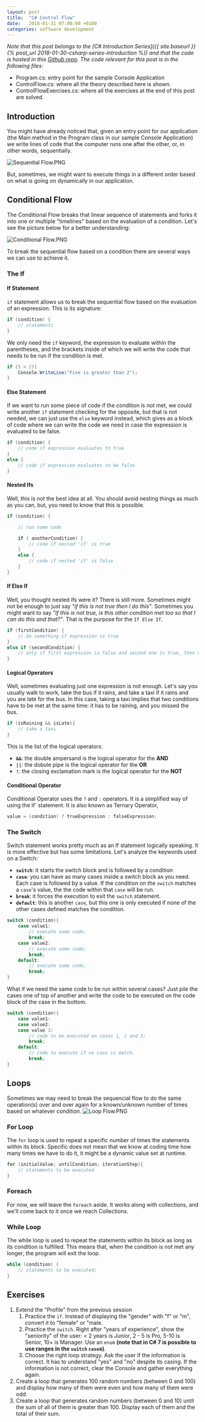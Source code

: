 ```yaml
---
layout: post
title:  "C# Control Flow"
date:   2018-01-31 07:00:00 +0100
categories: software development
---
```

*Note that this post belongs to the [C# Introduction Series]({{ site.baseurl }}{% post_url 2018-01-30-csharp-series-introduction %}) and that the code is hosted in this [Github repo](https://github.com/nereolopez/csharp-intro).
The code relevant for this post is in the following files:*
- Program.cs: entry point for the sample Console Application
- ControlFlow.cs: where all the theory described here is shown.
- ControlFlowExercises.cs: where all the exercises at the end of this post are solved.

## Introduction

You might have already noticed that, given an entry point for our application (the Main method in the Program class in our sample Console Application) we write lines of code that the computer runs one after the other, or, in other words, sequentially.

![Sequential Flow.PNG]({{"/assets/sequential-flow.png"}})

But, sometimes, we might want to execute things in a different order based on what is going on dynamically in our application.

## Conditional Flow
The Conditional Flow breaks that linear sequence of statements and forks it into one or multiple "timelines" based on the evaluation of a condition. Let's see the picture below for a better understanding:

![Conditional Flow.PNG]({{"/assets/conditional-flow.png"}})

To break the sequential flow based on a condition there are several ways we can use to achieve it.

### The If
#### If Statement
`if` statement allows us to break the sequential flow based on the evaluation of an expression. This is its signature:

```csharp
if (condition) {
    // statements
}
```

We only need the `if` keyword, the expression to evaluate within the parentheses, and the brackets inside of which we will write the code that needs to be run if the condition is met. 

```csharp
if (5 > 2){
    Console.WriteLine("Five is greater than 2");
}
```

#### Else Statement
If we want to run some piece of code if the condition is not met, we could write another `if` statement checking for the opposite, but that is not needed, we can just use the `else` keyword instead, which gives as a block of code where we can write the code we need in case the expression is evaluated to be false.

```csharp
if (condition) {
    // code if expression evaluates to true
} 
else {
    // code if expression evaluates to be false
}
```

#### Nested Ifs
Well, this is not the best idea at all. You should avoid nesting things as much as you can, but, you need to know that this is possible.

```csharp
if (condition) {

    // run some code

    if ( anotherCondition) { 
        // code if nested 'if' is true
    }
    else {
        // code if nested 'if' is false
    }
}
```

#### If Else If
Well, you thought nested ifs were it? There is still more. Sometimes might not be enough to just say *"if this is not true then I do this"*. Sometimes you might want to say *"if this is not true, is this other condition met too so that I can do this and that?"*. That is the purpose for the `If Else If`.

```csharp
if (firstCondition) {
    // do something if expression is true
}
else if (secondCondition) {
    // only if first expression is false and second one is true, then do something here
}
```

#### Logical Operators
Well, sometimes evaluating just one expression is not enough. Let's say you usually walk to work, take the bus if it rains, and take a taxi if it rains and you are late for the bus. In this case, taking a taxi implies that two conditions have to be met at the same time: it has to be raining, and you missed the bus.

```csharp
if (isRaining && isLate){
    // take a taxi
}
```

This is the list of the logical operators:
- **`&&`**: the double ampersand is the logical operator for the **AND**
- **`||`**: the dobule pipe is the logical operator for the **OR**
- **`!`**: the closing exclamation mark is the logical operator for the **NOT**

#### Conditional Operator
Conditional Operator uses the `?` and `:` operators. It is a simplified way of using the ìf` statement. It is also known as Ternary Operator, 

```csharp
value = (condition) ? trueExpression : falseExpression;
```

### The Switch
Switch statement works pretty much as an If statement logically speaking. It is more effective but has some limitations. Let's analyze the keywords used on a Switch:
- **`switch`**: it starts the switch block and is followed by a condition
- **`case`**: you can have as many cases inside a switch block as you need. Each case is followed by a value. If the condition on the `switch` matches a `case`'s value, the the code within that `case` will be run.
- **`break`**: it forces the execution to exit the `switch` statement.
- **`default`**: this is another `case`, but this one is only executed if none of the other cases defined matches the condition.

```csharp
switch (condition){
    case value1:
        // execute some code;
        break;
    case value2:
        // execute some code;
        break;
    default:
        // execute some code;
        break;
}
```

What if we need the same code to be run within several cases? Just pile the cases one of top of another and write the code to be executed on the code block of the case in the bottom.

```csharp
switch (condition){
    case value1:
    case value2:
    case value 3:
        // code to be executed on cases 1, 2 and 3;
        break;
    default:
        // code to execute if no case is match.
        break;     
}
```

## Loops
Sometimes we may need to break the sequencial flow to do the same operation(s) over and over again for a known/unknown number of times based on whatever condition.
![Loop Flow.PNG]({{"/assets/loop-flow.png"}})

### For Loop
The `for` loop is used to repeat a specific number of times the statements within its block. Specific does not mean that we know at coding time how many times we have to do it, it might be a dynamic value set at runtime.

```csharp
for (initialValue; untilCondition; iterationStep){
    // statements to be executed
}
```

### Foreach
For now, we will leave the `foreach` aside. It works along with collections, and we'll come back to it once we reach Collections. 

### While Loop
The while loop is used to repeat the statements within its block as long as its condition is fulfilled. This means that, when the condition is not met any longer, the program will exit the loop.

```csharp
while (condition) {
    // statements to be executed;
}
```

## Exercises
1. Extend the "Profile" from the previous session
    1. Practice the `if`. Instead of displaying the "gender" with "f" or "m", convert it to "female" or "male.
    2. Practice the `switch`. Right after "years of experience", show the "seniority" of the user: < 2 years is Junior, 2 - 5 is Pro, 5-10 is Senior, 10+ is Manager. Use an `enum` **(note that in C# 7 is possible to use ranges in the `switch` `case`s)**.
    3. Choose the right loop strategy. Ask the user if the information is correct. It has to understand "yes" and "no" despite its casing. If the information is not correct, clear the Console and gather everything again.
2. Create a loop that generates 100 random numbers (between 0 and 100) and display how many of them were even and how many of them were odd.
3. Create a loop that generates random numbers (between 0 and 10) until the sum of all of them is greater than 100. Display each of them and the total of their sum.